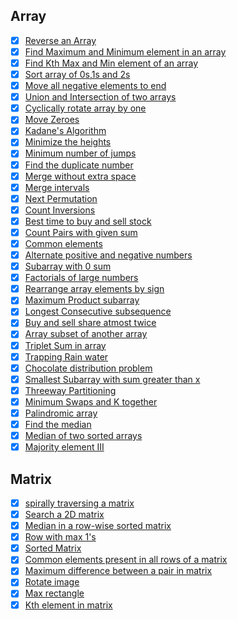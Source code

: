 ## Array

* [x] [Reverse an Array](https://practice.geeksforgeeks.org/problems/reverse-an-array/0)
* [x] [Find Maximum and Minimum element in an array](https://practice.geeksforgeeks.org/problems/find-minimum-and-maximum-element-in-an-array4428/1/)
* [x] [Find Kth Max and Min element of an array](https://practice.geeksforgeeks.org/problems/kth-smallest-element5635/1)
* [x] [Sort array of 0s,1s and 2s](https://practice.geeksforgeeks.org/problems/sort-an-array-of-0s-1s-and-2s4231/1)
* [x] [Move all negative elements to end](https://practice.geeksforgeeks.org/problems/move-all-negative-elements-to-end1813/1/)
* [x] [Union and Intersection of two arrays](https://practice.geeksforgeeks.org/problems/union-of-two-arrays3538/1)
* [x] [Cyclically rotate array by one](https://practice.geeksforgeeks.org/problems/cyclically-rotate-an-array-by-one2614/1)
* [x] [Move Zeroes](https://leetcode.com/problems/move-zeroes/)
* [x] [Kadane's Algorithm](https://practice.geeksforgeeks.org/problems/kadanes-algorithm-1587115620/1)
* [x] [Minimize the heights](https://practice.geeksforgeeks.org/problems/minimize-the-heights3351/1)
* [x] [Minimum number of jumps](https://practice.geeksforgeeks.org/problems/minimum-number-of-jumps-1587115620/1)
* [x] [Find the duplicate number](https://leetcode.com/problems/find-the-duplicate-number/)
* [x] [Merge without extra space](https://practice.geeksforgeeks.org/problems/merge-two-sorted-arrays5135/1)
* [x] [Merge intervals](https://leetcode.com/problems/merge-intervals/)
* [x] [Next Permutation](https://leetcode.com/problems/next-permutation/)
* [x] [Count Inversions](https://practice.geeksforgeeks.org/problems/inversion-of-array-1587115620/1)
* [x] [Best time to buy and sell stock](https://leetcode.com/problems/best-time-to-buy-and-sell-stock/)
* [x] [Count Pairs with given sum](https://practice.geeksforgeeks.org/problems/count-pairs-with-given-sum5022/1)
* [x] [Common elements](https://practice.geeksforgeeks.org/problems/common-elements1132/1)
* [x] [Alternate positive and negative numbers](https://practice.geeksforgeeks.org/problems/array-of-alternate-ve-and-ve-nos1401/1)
* [x] [Subarray with 0 sum](https://practice.geeksforgeeks.org/problems/subarray-with-0-sum-1587115621/1)
* [x] [Factorials of large numbers](https://practice.geeksforgeeks.org/problems/factorials-of-large-numbers2508/1)
* [x] [Rearrange array elements by sign](https://leetcode.com/problems/rearrange-array-elements-by-sign/)
* [x] [Maximum Product subarray](https://practice.geeksforgeeks.org/problems/maximum-product-subarray3604/1)
* [x] [Longest Consecutive subsequence](https://practice.geeksforgeeks.org/problems/longest-consecutive-subsequence2449/1)
* [x] [Buy and sell share atmost twice](https://practice.geeksforgeeks.org/problems/buy-and-sell-a-share-at-most-twice/1/)
* [x] [Array subset of another array](https://practice.geeksforgeeks.org/problems/array-subset-of-another-array2317/1)
* [x] [Triplet Sum in array](https://practice.geeksforgeeks.org/problems/triplet-sum-in-array-1587115621/1)
* [x] [Trapping Rain water](https://practice.geeksforgeeks.org/problems/trapping-rain-water-1587115621/1)
* [x] [Chocolate distribution problem](https://practice.geeksforgeeks.org/problems/chocolate-distribution-problem3825/1)
* [x] [Smallest Subarray with sum greater than x](https://practice.geeksforgeeks.org/problems/smallest-subarray-with-sum-greater-than-x5651/1)
* [x] [Threeway Partitioning](https://practice.geeksforgeeks.org/problems/three-way-partitioning/1)
* [x] [Minimum Swaps and K together](https://practice.geeksforgeeks.org/problems/minimum-swaps-required-to-bring-all-elements-less-than-or-equal-to-k-together4847/1)
* [x] [Palindromic array](https://practice.geeksforgeeks.org/problems/palindromic-array-1587115620/1)
* [x] [Find the median](https://practice.geeksforgeeks.org/problems/find-the-median0527/1)
* [x] [Median of two sorted arrays](https://leetcode.com/problems/median-of-two-sorted-arrays/)
* [x] [Majority element III](https://www.codingninjas.com/codestudio/problems/elements-occur-more-than-n-k-times_1113146?topList=love-babbar-dsa-sheet-problems)

## Matrix

* [x] [spirally traversing a matrix](https://practice.geeksforgeeks.org/problems/spirally-traversing-a-matrix-1587115621/1#)
* [x] [Search a 2D matrix](https://leetcode.com/problems/search-a-2d-matrix/)
* [x] [Median in a row-wise sorted matrix](https://practice.geeksforgeeks.org/problems/median-in-a-row-wise-sorted-matrix1527/1)
* [x] [Row with max 1's](https://practice.geeksforgeeks.org/problems/row-with-max-1s0023/1)
* [x] [Sorted Matrix](https://practice.geeksforgeeks.org/problems/sorted-matrix2333/1/#)
* [x] [Common elements present in all rows of a matrix](https://www.codingninjas.com/codestudio/problems/common-elements-present-in-all-rows-of-a-matrix_1118111?leftPanelTab=3)
* [x] [Maximum difference between a pair in matrix](https://practice.geeksforgeeks.org/problems/maximum-difference-between-pair-in-a-matrix/1)
* [x] [Rotate image](https://leetcode.com/problems/rotate-image/)
* [x] [Max rectangle](https://practice.geeksforgeeks.org/problems/max-rectangle/1)
* [x] [Kth element in matrix](https://practice.geeksforgeeks.org/problems/kth-element-in-matrix/1#)